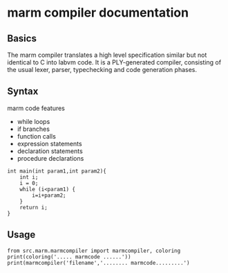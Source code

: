 # marm compiler documentation

## Basics

The marm compiler translates a high level specification similar but not identical
to C into labvm code. It is a PLY-generated compiler, consisting of the usual
lexer, parser, typechecking and code generation phases.

## Syntax

marm code features

- while loops
- if branches
- function calls
- expression statements
- declaration statements
- procedure declarations

```
int main(int param1,int param2){
    int i;
    i = 0;
    while (i<param1) {
        i=i+param2;
    }
    return i;
}
```

## Usage

```
from src.marm.marmcompiler import marmcompiler, coloring
print(coloring('..... marmcode ......'))
print(marmcompiler('filename','........ marmcode.........')
```
